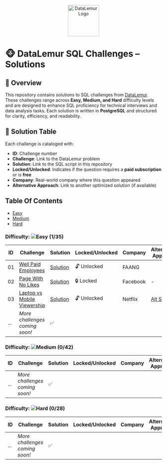 
<p align="center">
  <img src="https://datalemur.com/favicon.ico" alt="DataLemur Logo" width="100"/>
</p>

# 🐵 DataLemur SQL Challenges – Solutions  

## 📌 Overview  
This repository contains solutions to SQL challenges from [DataLemur](https://datalemur.com/). These challenges range across **Easy, Medium, and Hard** difficulty levels and are designed to enhance SQL proficiency for technical interviews and data analysis tasks. Each solution is written in **PostgreSQL** and structured for clarity, efficiency, and readability.  

## 📜 Solution Table  
Each challenge is cataloged with:  

- **ID**: Challenge number  
- **Challenge**: Link to the DataLemur problem  
- **Solution**: Link to the SQL script in this repository  
- **Locked/Unlocked**: Indicates if the question requires a **paid subscription** or is **free**  
- **Company**: Real-world company where this question appeared  
- **Alternative Approach**: Link to another optimized solution (if available)  
## Table Of Contents

- [Easy](#easy)
- [Medium](#medium)
- [Hard](#hard)
### Difficulty: ![Easy](https://img.shields.io/badge/Difficulty-Easy-brightgreen) **(1/35)** 

| ID  | Challenge | Solution | Locked/Unlocked | Company | Alternative Approach |
|----|---------------------------------|-----------|----------------|---------|----------------------|
| 01  | [Well Paid Employees](https://datalemur.com/questions/sql-well-paid-employees) | [Solution]([./SQL_Scripts/cities_completed_trades.sql](https://github.com/Jayita11/SQLMastery_One-Stop_SQL_Interview_PrepHub/blob/main/DataLemur/Easy/Well%20Paid%20Employees.sql)) | 🔓 Unlocked | FAANG |  |
| 02  | [Page With No Likes](https://datalemur.com) | [Solution](./SQL_Scripts/page_no_likes.sql) | 🔒 Locked | Facebook | - |
| 03  | [Laptop vs Mobile Viewership](https://datalemur.com) | [Solution](./SQL_Scripts/laptop_vs_mobile.sql) | 🔓 Unlocked | Netflix | [Alt Solution](./SQL_Scripts/laptop_alt.sql) |
| ... | *More challenges coming soon!* | ✅ |

### Difficulty: ![Medium](https://img.shields.io/badge/Difficulty-Medium-brightgreen) **(0/42)** 
| ID  | Challenge | Solution | Locked/Unlocked | Company | Alternative Approach |
|----|---------------------------------|-----------|----------------|---------|----------------------|
| ... | *More challenges coming soon!* | ✅ |

### Difficulty: ![Hard](https://img.shields.io/badge/Difficulty-Hard-brightgreen) **(0/28)**  
| ID  | Challenge | Solution | Locked/Unlocked | Company | Alternative Approach |
|----|---------------------------------|-----------|----------------|---------|----------------------|
| ... | *More challenges coming soon!* | ✅ |




